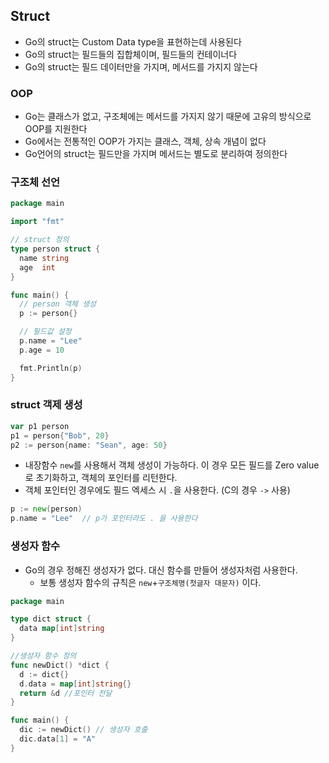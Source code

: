 ## Struct

- Go의 struct는 Custom Data type을 표현하는데 사용된다
- Go의 struct는 필드들의 집합체이며, 필드들의 컨테이너다
- Go의 struct는 필드 데이터만을 가지며, 메서드를 가지지 않는다

### OOP

- Go는 클래스가 없고, 구조체에는 메서드를 가지지 않기 때문에 고유의 방식으로 OOP를 지원한다
- Go에서는 전통적인 OOP가 가지는 클래스, 객체, 상속 개념이 없다
- Go언어의 struct는 필드만을 가지며 메서드는 별도로 분리하여 정의한다



### 구조체 선언

```go
package main

import "fmt"

// struct 정의
type person struct {
  name string
  age  int
}

func main() {
  // person 객체 생성
  p := person{}

  // 필드값 설정
  p.name = "Lee"
  p.age = 10

  fmt.Println(p)
}
```



### struct 객제 생성

```go
var p1 person 
p1 = person{"Bob", 20}
p2 := person{name: "Sean", age: 50}
```

- 내장함수 `new`를 사용해서 객체 생성이 가능하다. 이 경우 모든 필드를 Zero value로 초기화하고, 객체의 포인터를 리턴한다.
- 객체 포인터인 경우에도 필드 엑세스 시 `.`을 사용한다. (C의 경우 `->` 사용)

```go
p := new(person)
p.name = "Lee"  // p가 포인터라도 . 을 사용한다
```



### 생성자 함수

- Go의 경우 정해진 생성자가 없다. 대신 함수를 만들어 생성자처럼 사용한다.
  - 보통 생성자 함수의 규칙은 `new`+`구조체명(첫글자 대문자)` 이다.

```go
package main

type dict struct {
  data map[int]string
}

//생성자 함수 정의
func newDict() *dict {
  d := dict{}
  d.data = map[int]string{}
  return &d //포인터 전달
}

func main() {
  dic := newDict() // 생성자 호출
  dic.data[1] = "A"
}
```

